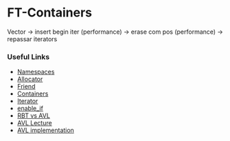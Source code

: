 # FT-Containers

Vector	-> insert begin iter (performance)
		-> erase com pos (performance)
		-> repassar iterators

### Useful Links
* [Namespaces](https://docs.microsoft.com/pt-br/cpp/cpp/namespaces-cpp?view=msvc-170)
* [Allocator](https://en.cppreference.com/w/cpp/memory/allocator)
* [Friend](https://en.cppreference.com/w/cpp/language/friend)
* [Containers](https://en.cppreference.com/w/cpp/container)
* [Iterator](https://www.cplusplus.com/reference/iterator/)
* [enable_if](https://en.cppreference.com/w/cpp/types/enable_if)
* [RBT vs AVL](https://www.baeldung.com/cs/red-black-tree-vs-avl-tree)
* [AVL Lecture](https://www.youtube.com/watch?v=TbvhGcf6UJU)
* [AVL implementation](https://www.geeksforgeeks.org/avl-tree-set-1-insertion/)